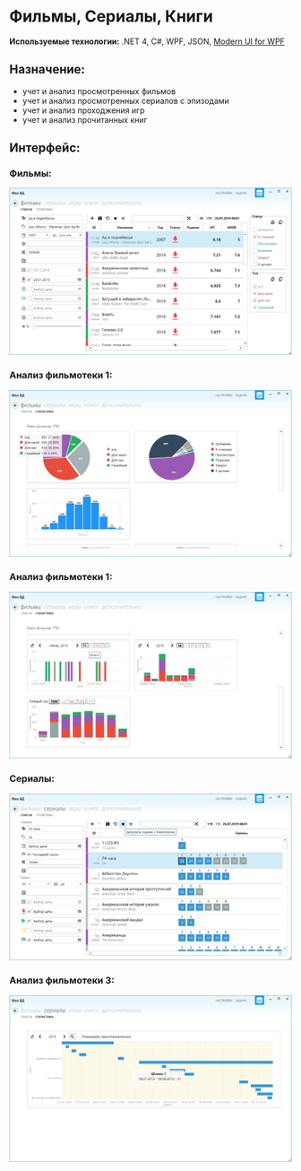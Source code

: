 # Фильмы, Сериалы, Книги

**Используемые технологии:** .NET 4, C#, WPF, JSON, [Modern UI for WPF](https://github.com/firstfloorsoftware/mui)

## Назначение:
* учет и анализ просмотренных фильмов
* учет и анализ просмотренных сериалов с эпизодами
* учет и анализ проходжения игр
* учет и анализ прочитанных книг

## Интерфейс:
### Фильмы:
![](/images/mydb-movies.jpg)
### Анализ фильмотеки 1:
![](/images/mydb-stat1.jpg)
### Анализ фильмотеки 1:
![](/images/mydb-stat2.jpg)
### Сериалы:
![](/images/mydb-serials.jpg)
### Анализ фильмотеки 3:
![](/images/mydb-stat3.jpg)
